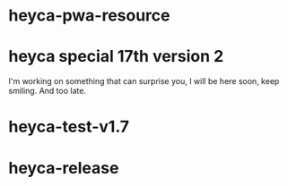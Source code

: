 # heyca-pwa-resource
# heyca special 17th version 2

I'm working on something that can surprise you, I will be here soon, keep smiling.
And too late.
# heyca-test-v1.7
# heyca-release
